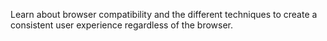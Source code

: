 Learn about browser compatibility and the different techniques to create a consistent user experience regardless of the browser.

